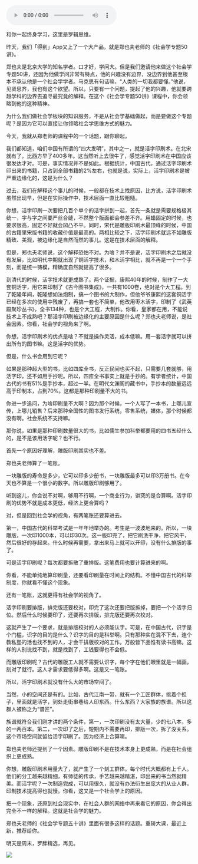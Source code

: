 <audio src="http://igetoss.cdn.igetget.com/mp3/201804/26/201804261508540411155804.mp3" controls="controls">您的浏览器不支持 audio 标签。</audio><p>和你一起终身学习，这里是罗辑思维。</p><p>昨天，我们「得到」App又上了一个大产品，就是郑也夫老师的《社会学专题50讲》。</p><p>郑也夫是北京大学的知名学者。口才好，学问大。但是我们邀请他来做这个社会学专题50讲，还因为他做学问非常有特点，他的兴趣没有边界，没边界到他甚至根本不承认他是一个社会学学者。马克思有句话嘛，“人类的一切我都要懂。”他说，见贤思齐，我也有这个欲望。所以，只要有一个问题，提起了他的兴趣，他就要跨越学科的边界去追寻最究竟的解释。在这个《社会学专题50讲》课程中，你会领略到他的这种精神。</p><p>为什么我们做社会学板块的知识服务，不是从社会学基础做起，而是要做这个专题呢？是因为它可以直接让你领略社会学思维方式的魅力。</p><p>今天，我就从郑老师的课程中的一个话题，跟你聊起。</p><p>我们都知道，咱们中国有所谓的“四大发明”，其中之一，就是活字印刷术。在北宋就有了，比西方早了400多年。这当然听上去很牛了，感觉活字印刷术在中国应该很发达才对。可是，事实情况并不是如此。根据统计，中国古代，通过活字印刷术印出来的书籍，只占到全部书籍的2%左右，也就是说，实际上，活字印刷术是被严重边缘化的，这是为什么？</p><p>过去，我们在解释这个事儿的时候，一般都在技术上找原因，比方说，活字印刷术虽然出现早，但是在实际操作中，技术层面一直比较粗糙。</p><p>你想，活字印刷一次要把几百个单个的活字拼到一起，首先一条就是需要规格极其统一，字与字之间要严丝合缝，不然整个版面都会参差不齐。用蜡固定的时候，也要求很高，固定不好就会凹凸不平。同时，宋代是雕版印刷术最顶峰的时候，中国的古籍里宋版书籍的收藏价值是最高的。两相比较之下，活字印刷术就远不如雕版精致、美观，被边缘化是自然而然的事儿。这是在技术层面的解释。</p><p>但是，郑也夫老师说，这个解释恐怕不对。为啥？并不是说，活字印刷术之后就没有发展，比如明代中期就出现了铜活字技术，和木活字相比，就不再是一个一个手刻，而是统一铸模，精确度自然就提高了很多。</p><p>到清代的时候，活字技术就更成熟了。两个证据，康熙40年的时候，制作了一大套铜活字，用它来印制了《古今图书集成》，一共有1000卷，绝对是个大工程。到了乾隆年间，乾隆想如法炮制，搞一个图书的大制作，但他爷爷康熙的这套铜活字已经在多次的使用中残废了，再搞一套也不简单，他改用枣木活字，印制了《武英殿聚珍丛书》，全书134种，也是个大工程，大制作。你看，皇家都在用，不能说技术上不成熟吧？那活字印刷被边缘化的主要原因是什么呢？郑也夫老师说，是社会因素。你看，社会学的视角来了啊。</p><p>你想，活字印刷术的优点是啥？不就是操作灵活，成本低嘛。用一套活字就可以拼出所有的图书嘛。这是活字的优势。</p><p>但是，什么书会用到它呢？</p><p>如果是那种超大型的书，比如四库全书，反正民间也买不起，只需要几套就够，用活字印，还不如用手抄呢。所以，四库全书事实上就是手抄的。有学者统计，中国古代的书有51%是手抄本，超过一半。在明代文渊阁的藏书中，手抄本的数量远远高于印制本，占到70%。这都是那种印刷量不大的书。</p><p>你进一步追问，为啥印刷量不大啊？因为那个时候，一个人写了一本书，上哪儿宣传，上哪儿销售？后来那种全国性的图书发行系统，零售系统，媒体，那个时候都没有啊。社会系统不支持嘛。</p><p>那你说，如果是那种印刷数量很大的书，比如儒生参加科举都要用的四书五经什么的，是不是该用活字呢？也不行。</p><p>首先一个原因好理解，雕版印刷其实也不差。</p><p>郑也夫老师算了一笔账。</p><p>一块雕版的寿命是多少，它可以印多少册书，一块雕版最多可以印3万册书。在今天也不算是一个很小的数字。所以雕版印刷够用了。</p><p>听到这儿，你会说不对啊，够用不行啊，一个商业行为，讲究的是合算啊。活字印刷的优势不就是成本更低，经济上更合算吗？</p><p>对，但是回到社会学的视角，有两笔账还要算进去。</p><p>第一，中国古代的科举考试是一年年地举办的。考生是一波波地来的。所以，一块雕版，一次印1000本，可以印30次。这一版印完了，把它刷洗干净，把它风干，然后很好的存起来。什么时候再需要，拿出来马上就可以开印，没有什么排版的事了。</p><p>可是活字印刷呢？每次都要拆散了重排版。这笔费用也要计算进来的啊。</p><p>你看，不能单纯地算印刷量，还要看印刷量在时间上的结构。不懂中国古代的科举制度，你就看不懂这个现象。</p><p>还有一笔账，这就更得有社会学的视角了。</p><p>活字印刷要排版，排完版还要校对，印完了这次还要把版拆掉，要把一个个活字归位。然后什么时候要印了，还要再次排版，排完版还要再次校对。</p><p>这就产生了一个要求，就是排版校对的人必须能认字。可是，在中国古代，识字是个门槛，识字的目的是什么？识字的目的是科举啊。只有那种实在混不下去，连个教私塾的活也找不到的人，才会干排版校对的工作。万般皆下品惟有读书高嘛。这样的人别说找不到，就是找到了，工钱要得也不会低。</p><p>而雕版印刷呢？古代的雕版工人就不需要认识字，每个字在他们眼里就是一幅画，刻对了就行。这人才需求要低得多啊。这是又一笔账。</p><p>所以，活字印刷术就没有什么大的市场空间了。</p><p>当然，小的空间还是有的。比如，古代江南一带，就有一个工匠群体，挑着个担子，里面就是活字，到处走街串巷给人印东西。什么东西？大家族的族谱。所以这群人被称之为“谱匠”。</p><p>族谱就符合我们刚才讲的两个条件，第一，一次印刷没有太大量，少的七八本，多的一两百本。第二，一次印了之后，短期内不需要再印，排版一次，拆了没关系。这个市场空间就留给活字印刷了。因为经济上合算嘛。</p><p>郑也夫老师还提到了一个因素。雕版印刷不是在技术本身上更成熟，而是在社会组织上更成熟。</p><p>你想，雕版印刷术用量大了，就产生了一个刻工群体。每个时代大概都有上千人。他们的分工越来越精细，有师徒的传承，手艺越来越精湛，印出来的书当然就精美。而活字呢？一次制造完成，可以用很久，就没有办法衍生出庞大的从业人群，印制技术提高得也就慢。你看，这又是一个社会学上的原因。</p><p>把一个现象，还原到社会现实中，在社会人群的网络中再来看它的原因，你会得出完全不一样的解释。这就是社会学的魅力。</p><p>郑也夫老师的《社会学专题五十讲》里面有很多这样的话题。重磅大课，最近上新，推荐给你。</p><p>明天是周末，罗胖精选，再见。</p><img src="https://piccdn.igetget.com/img/201804/26/201804261518252135112321.jpg" />